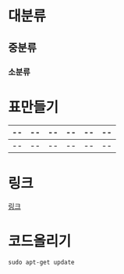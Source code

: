 # 대분류

## 중분류

### 소분류

# 표만들기

|--|--|--|--|--|--|
|--|--|--|--|--|--|
|--|--|--|--|--|--|

# 링크

[링크](https://docs.docker.com/engine/install/centos/)

# 코드올리기

    sudo apt-get update
